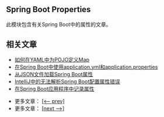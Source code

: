 ## Spring Boot Properties

此模块包含有关Spring Boot中的属性的文章。

## 相关文章

+ [如何在YAML中为POJO定义Map](docs/如何在YAML中为POJO定义Map.md)
+ [在Spring Boot中使用application.yml和application.properties](docs/在SpringBoot中使用yml和properties)
+ [从JSON文件加载Spring Boot属性](docs/从JSON文件加载SpringBoot属性.md)
+ [IntelliJ中的无法解析Spring Boot配置属性错误](docs/IntelliJ无法解析SpringBoot配置属性错误.md)
+ [在Spring Boot应用程序中记录属性](docs/在SpringBoot应用程序中记录属性.md)

- 更多文章： [[<-- prev]](../spring-boot-properties-2/README.md)
- 更多文章： [[next -->]](../spring-boot-properties-migrator-demo/README.md)